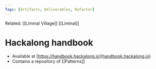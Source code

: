 ```yaml
---
Tags: [Artifacts, Deliverables, Refactor]
---
```

Related: [[Liminal Village]] [[Liminal]] 
# Hackalong handbook
- Available at [https://handbook.hackalong.io](handbook.hackalong.io)
- Contains a repository of [[Patterns]]

